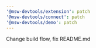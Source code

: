 ```yaml
---
'@msw-devtools/extension': patch
'@msw-devtools/connect': patch
'@msw-devtools/demo': patch
---
```


Change build flow, fix README.md
